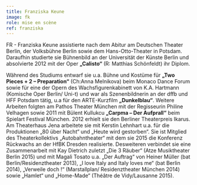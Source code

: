 ```yaml
---
title: Franziska Keune
image: fk
role: mise en scène
ref: franziska
---
```

FR - Franziska Keune assistierte nach dem Abitur am Deutschen Theater Berlin, der Volksbühne Berlin sowie dem Hans-Otto-Theater in Potsdam. Daraufhin studierte sie Bühnenbild an der Universität der Künste Berlin und absolvierte 2012 mit der Oper **„Calisto“** (R: Matthias Schönfeldt) ihr Diplom.

Während des Studiums entwarf sie u.a. Bühne und Kostüme für **„Two Pieces + 2 – Preparation“** (Ch:Anna Melnikova) beim Monaco Dance Forum sowie für eine der Opern des Wachsfigurenkabinett von K.A. Hartmann (Komische Oper Berlin/ Uni-t) und war als Szenenbildnerin an der dffb und HFF Potsdam tätig, u.a für den ARTE-Kurzfilm **„Dunkelblau“**. Weitere Arbeiten folgten am Pathos Theater München mit der Regisseurin Philine Velhagen sowie 2011 mit Bülent Kullukcu **„Carpma – Der Aufprall“** beim Spielart Festival München. 2012 erhielt sie den Berliner Theaterpreis Ikarus.
Am Theaterhaus Jena arbeitete sie mit Kerstin Lehnhart u.a. für die Produktionen „80 über Nacht“ und „Heute wird gestorben“. Sie ist Mitglied des Theaterkollektivs „Autobahntheater“ mit dem sie 2015 die Konferenz Rückwachs an der HfBK Dresden realisierte. Desweiteren verbindet sie eine Zusammenarbeit mit Kay Dietrich zuletzt „Die 3 Räuber“ (Atze Musiktheater Berlin 2015) und mit Magali Tosato u.a. „Der Auftrag“ von Heiner Müller (bat Berlin/Residenztheater 2013), „I love Italy and Italy loves me“ (bat Berlin 2014), „Verweile doch !“ (Marstallplan/ Residenztheater München 2014) sowie „Hamlet“ und „Home-Made“ (Théâtre de Vidy/Lausanne 2015).
</div>
